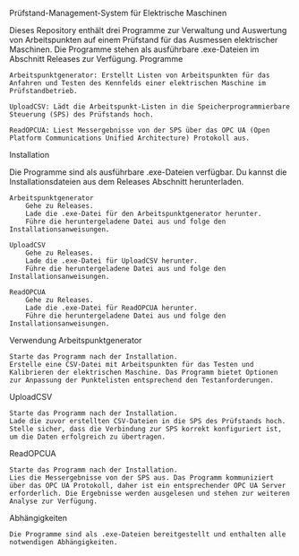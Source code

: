 Prüfstand-Management-System für Elektrische Maschinen

Dieses Repository enthält drei Programme zur Verwaltung und Auswertung von Arbeitspunkten auf einem Prüfstand für das Ausmessen elektrischer Maschinen. Die Programme stehen als ausführbare .exe-Dateien im Abschnitt Releases zur Verfügung.
Programme

    Arbeitspunktgenerator: Erstellt Listen von Arbeitspunkten für das Anfahren und Testen des Kennfelds einer elektrischen Maschine im Prüfstandbetrieb.

    UploadCSV: Lädt die Arbeitspunkt-Listen in die Speicherprogrammierbare Steuerung (SPS) des Prüfstands hoch.

    ReadOPCUA: Liest Messergebnisse von der SPS über das OPC UA (Open Platform Communications Unified Architecture) Protokoll aus.

Installation

Die Programme sind als ausführbare .exe-Dateien verfügbar. Du kannst die Installationsdateien aus dem Releases Abschnitt herunterladen.

    Arbeitspunktgenerator
        Gehe zu Releases.
        Lade die .exe-Datei für den Arbeitspunktgenerator herunter.
        Führe die heruntergeladene Datei aus und folge den Installationsanweisungen.

    UploadCSV
        Gehe zu Releases.
        Lade die .exe-Datei für UploadCSV herunter.
        Führe die heruntergeladene Datei aus und folge den Installationsanweisungen.

    ReadOPCUA
        Gehe zu Releases.
        Lade die .exe-Datei für ReadOPCUA herunter.
        Führe die heruntergeladene Datei aus und folge den Installationsanweisungen.

Verwendung
Arbeitspunktgenerator

    Starte das Programm nach der Installation.
    Erstelle eine CSV-Datei mit Arbeitspunkten für das Testen und Kalibrieren der elektrischen Maschine. Das Programm bietet Optionen zur Anpassung der Punktelisten entsprechend den Testanforderungen.

UploadCSV

    Starte das Programm nach der Installation.
    Lade die zuvor erstellten CSV-Dateien in die SPS des Prüfstands hoch. Stelle sicher, dass die Verbindung zur SPS korrekt konfiguriert ist, um die Daten erfolgreich zu übertragen.

ReadOPCUA

    Starte das Programm nach der Installation.
    Lies die Messergebnisse von der SPS aus. Das Programm kommuniziert über das OPC UA Protokoll, daher ist ein entsprechender OPC UA Server erforderlich. Die Ergebnisse werden ausgelesen und stehen zur weiteren Analyse zur Verfügung.

Abhängigkeiten

    Die Programme sind als .exe-Dateien bereitgestellt und enthalten alle notwendigen Abhängigkeiten.
